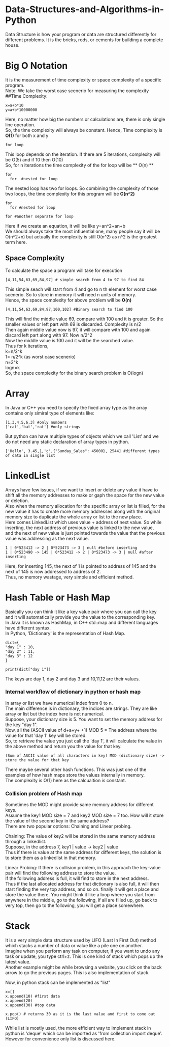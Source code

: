 # Data-Structures-and-Algorithms-in-Python
Data Structure is how your program or data are structured differently for different problems. It is the bricks, rods, or cements for building a complete house. 

# Big O Notation
It is the measurement of time complexity or space complexity of a specific program.  
Note: We take the worst case scenerio for measuring the complexity  
##Time Complexity:
```
x=a+b*10
y=a+b*10000000
```
Here, no matter how big the numbers or calculations are, there is only single line operation.  
So, the time complexity will always be constant. Hence, Time complexity is  **O(1)** for both x and y  

```
for loop
```
This loop depends on the iteration. If there are 5 iterations, complexity will be O(5) and if 10 then O(10)  
So, for n iterations the time complexity of the for loop will be ** O(n) **  

```
for
  for  #nested for loop
```
The nested loop has two for loops. So combining the complexity of those two loops, the time complexity for this program will be **O(n^2)**

```
for
  for #nested for loop

for #another separate for loop
```
Here if we create an equation, it will be like y=an^2+an+b  
We should always take the most influential one, many people say it will be O(n^2+n) but actually the complexity is still O(n^2) as n^2 is the greatest term here.

## Space Complexity
To calculate the space a program will take for execution

```
[4,11,54,63,69,84,97] # simple search from 4 to 97 to find 84
```
This simple seach will start from 4 and go to n th element for worst case scenerio. So to store in memory it will need n units of memory.   
Hence, the space complexity for above problem will be **O(n)**

```
[4,11,54,63,69,84,97,100,102] #Binary search to find 100
```
This will find the middle value 69, compare with 100 and it is greater. So the smaller values or left part with 69 is discarded. Complexity is n/2  
Then again middle value now is 97, it will compare with 100 and again discard left part along with 97. Now n/2^2  
Now the middle value is 100 and it will be the searched value.   
Thus for k iterations,   
k=n/2^k  
1= n/2^k (as worst case scenerio)  
n=2^k  
logn=k  
So, the space complexity for the binary search problem is O(logn)  

# Array
In Java or C++ you need to specify the fixed array type as the array contains only simiral type of elements like:
```
[1,3,4,5,6,3] #only numbers
['cat','bat','rat'] #only strings
```
But python can have multiple types of objects which we call 'List' and we do not need any static declaration of array types in python.
```
['Hello', 3.45,1,'c',{"Sunday_Sales": 45000}, 2544] #different types of data in single list
```
# LinkedList
Arrays have few issues, if we want to insert or delete any value it have to shift all the memory addresses to make or gaph the space for the new value or deletion.  
Also when the memory allocation for the specific array or list is filled, for the new value it has to create more memory addresses along with the original memory size to duplicate the whole array or list to the new place.  
Here comes LinkedList which uses value + address of next value. So while inserting, the next address of previous value is linked to the new value,  
and the next of new value is just pointed towards the value that the previous value was addressing as the next value.
```
1 | 0*523412 -> 2 | 0*523473 -> 3 | null #before inserting
1 | 0*523490 -> 145 | 0*523412 -> 2 | 0*523473 -> 3 | null #after inserting
```
Here, for inserting 145, the next of 1 is pointed to address of 145 and the next of 145 is now addressed to address of 2.   
Thus, no memory wastage, very simple and efficient method.

# Hash Table or Hash Map
Basically you can think it like a key value pair where you can call the key and it will automatically provide you the value to the corresponding key.  
In Java it is known as HashMap, in C++ std::map and different languages have different syntax.  
In Python, 'Dictionary' is the representation of Hash Map.  
```
dict={
"day 1" : 10,
"day 2" : 11,
"day 3" : 12
}

print(dict["day 1"])
```
The keys are day 1, day 2 and day 3 and 10,11,12 are their values.

### Internal workflow of dictionary in python or hash map
In array or list we have numerical index from 0 to n.     
The main difference is in dictionary, the indices are strings. They are like array or list but the index here is not numerical.   
Suppose, your dictionary size is 5. You want to set the memory address for the key "day 1".  
Now, all the (ASCII value of d+a+y+ +1) MOD 5 = The address where the value for that 'day 1' key will be stored.  
So, to retrieve the value you just call the 'day 1', it will calculate the value in the above method and return you the value for that key.  
```
(Sum of ASCII value of all characters in key) MOD (dictionary size) -> store the value for that key
```
There maybe several other hash functions. This was just one of the examples of how hash maps store the values internally in memory.  
The complexity is O(1) here as the calcualtion is constant.  

### Collision problem of Hash map
Sometimes the MOD might provide same memory address for different keys.  
Assume the key1 MOD size = 7 and key2 MOD size = 7 too. How will it store the value of the second key in the same address?  
There are two popular options: Chaining and Linear probing.  

Chaining: The value of key2 will be stored in the same memory address through a linkedlist.  
Suppose, in the address 7, key1 | value -> key2 | value   
Thus if there is value at the same address for different keys, the solution is to store them as a linkedlist in that memory.  

Linear Probing: If there is collision problem, in this approach the key-value pair will find the following address to store the value.   
If the following address is full, it will find to store in the next address.   
Thus if the last allocated address for that dictionary is also full, it will then start finding the very top address, and so on. finally it will get a place and store the value there. You might think it like a loop where you start from anywhere in the middle, go to the following, if all are filled up, go back to very top, then go to the following, you will get a place somewhere.

# Stack
It is a very simple data structure used by LIFO (Last In First Out) method which stacks a number of data or value like a pile one on another.  
Imagine when you perform any task on computer, if you want to undo any task or update, you type ctrl+z. This is one kind of stack which pops up the latest value.  
Another example might be while browsing a website, you click on the back arrow to go the previous pages. This is also implementation of stack.  

Now, in python stack can be implemented as "list"
```
x=[]
x.append(10) #first data
x.append(20)
x.append(30) #top data

x.pop() # returns 30 as it is the last value and first to come out (LIFO)
```
While list is mostly used, the more efficient way to implement stack in python is 'deque' which can be imported as 'from collection import deque'. However for convenience only list is discussed here.  


















